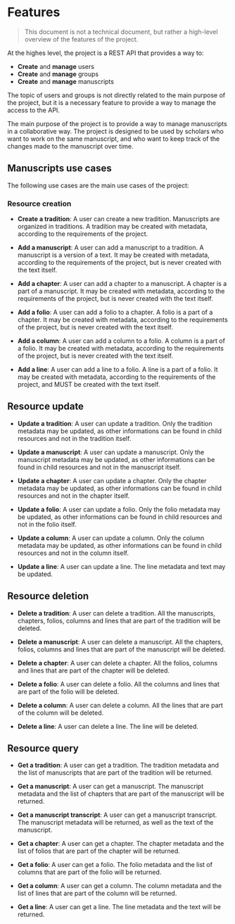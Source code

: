# Features

> This document is not a technical document, but rather a high-level overview of the features of the project.

At the highes level, the project is a REST API that provides a way to:

- **Create** and **manage** users
- **Create** and **manage** groups
- **Create** and **manage** manuscripts

The topic of users and groups is not directly related to the main purpose of the project, but it is a necessary feature to provide a way to manage the access to the API.

The main purpose of the project is to provide a way to manage manuscripts in a collaborative way. The project is designed to be used by scholars who want to work on the same manuscript, and who want to keep track of the changes made to the manuscript over time.

## Manuscripts use cases

The following use cases are the main use cases of the project:

### Resource creation

- **Create a tradition**: A user can create a new tradition. Manuscripts are organized in traditions. A tradition may be created with metadata, according to the requirements of the project.

- **Add a manuscript**: A user can add a manuscript to a tradition. A manuscript is a version of a text. It may be created with metadata, according to the requirements of the project, but is never created with the text itself.

- **Add a chapter**: A user can add a chapter to a manuscript. A chapter is a part of a manuscript. It may be created with metadata, according to the requirements of the project, but is never created with the text itself.

- **Add a folio**: A user can add a folio to a chapter. A folio is a part of a chapter. It may be created with metadata, according to the requirements of the project, but is never created with the text itself.

- **Add a column**: A user can add a column to a folio. A column is a part of a folio. It may be created with metadata, according to the requirements of the project, but is never created with the text itself.

- **Add a line**: A user can add a line to a folio. A line is a part of a folio. It may be created with metadata, according to the requirements of the project, and MUST be created with the text itself.


## Resource update

- **Update a tradition**: A user can update a tradition. Only the tradition metadata may be updated, as other informations can be found in child resources and not in the tradition itself.

- **Update a manuscript**: A user can update a manuscript. Only the manuscript metadata may be updated, as other informations can be found in child resources and not in the manuscript itself.

- **Update a chapter**: A user can update a chapter. Only the chapter metadata may be updated, as other informations can be found in child resources and not in the chapter itself.

- **Update a folio**: A user can update a folio. Only the folio metadata may be updated, as other informations can be found in child resources and not in the folio itself.

- **Update a column**: A user can update a column. Only the column metadata may be updated, as other informations can be found in child resources and not in the column itself.

- **Update a line**: A user can update a line. The line metadata and text may be updated.

## Resource deletion

- **Delete a tradition**: A user can delete a tradition. All the manuscripts, chapters, folios, columns and lines that are part of the tradition will be deleted.

- **Delete a manuscript**: A user can delete a manuscript. All the chapters, folios, columns and lines that are part of the manuscript will be deleted.

- **Delete a chapter**: A user can delete a chapter. All the folios, columns and lines that are part of the chapter will be deleted.

- **Delete a folio**: A user can delete a folio. All the columns and lines that are part of the folio will be deleted.

- **Delete a column**: A user can delete a column. All the lines that are part of the column will be deleted.

- **Delete a line**: A user can delete a line. The line will be deleted.

## Resource query

- **Get a tradition**: A user can get a tradition. The tradition metadata and the list of manuscripts that are part of the tradition will be returned.

- **Get a manuscript**: A user can get a manuscript. The manuscript metadata and the list of chapters that are part of the manuscript will be returned.

- **Get a manuscript transcript**: A user can get a manuscript transcript. The manuscript metadata will be returned, as well as the text of the manuscript. 

- **Get a chapter**: A user can get a chapter. The chapter metadata and the list of folios that are part of the chapter will be returned.

- **Get a folio**: A user can get a folio. The folio metadata and the list of columns that are part of the folio will be returned.

- **Get a column**: A user can get a column. The column metadata and the list of lines that are part of the column will be returned.

- **Get a line**: A user can get a line. The line metadata and the text will be returned.
